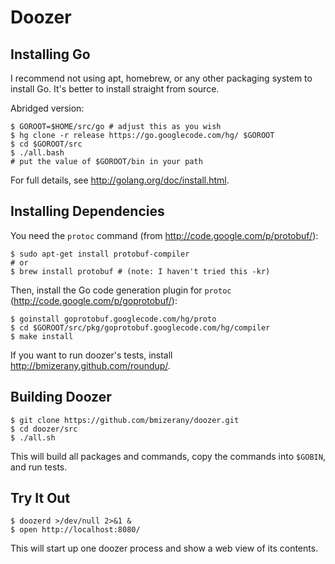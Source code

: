# Doozer

## Installing Go

I recommend not using apt, homebrew, or any other packaging system to install
Go. It's better to install straight from source.

Abridged version:

    $ GOROOT=$HOME/src/go # adjust this as you wish
    $ hg clone -r release https://go.googlecode.com/hg/ $GOROOT
    $ cd $GOROOT/src
    $ ./all.bash
    # put the value of $GOROOT/bin in your path

For full details, see <http://golang.org/doc/install.html>.

## Installing Dependencies

You need the `protoc` command
(from <http://code.google.com/p/protobuf/>):

    $ sudo apt-get install protobuf-compiler
    # or
    $ brew install protobuf # (note: I haven't tried this -kr)

Then, install the Go code generation plugin for `protoc`
(<http://code.google.com/p/goprotobuf/>):

    $ goinstall goprotobuf.googlecode.com/hg/proto
    $ cd $GOROOT/src/pkg/goprotobuf.googlecode.com/hg/compiler
    $ make install

If you want to run doozer's tests, install
<http://bmizerany.github.com/roundup/>.

## Building Doozer

    $ git clone https://github.com/bmizerany/doozer.git
    $ cd doozer/src
    $ ./all.sh

This will build all packages and commands, copy the commands into `$GOBIN`,
and run tests.

## Try It Out

    $ doozerd >/dev/null 2>&1 &
    $ open http://localhost:8080/

This will start up one doozer process and show a web view of its contents.
